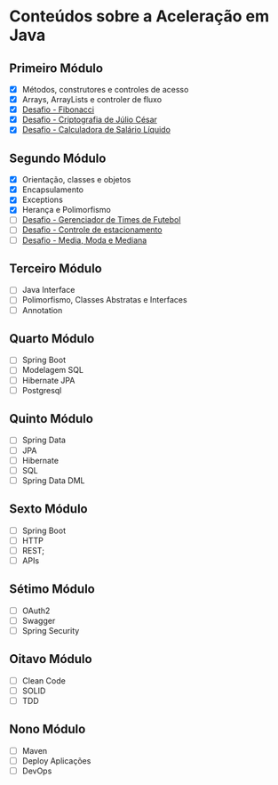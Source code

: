 # Conteúdos sobre a Aceleração em Java

## Primeiro Módulo
- [x] Métodos, construtores e controles de acesso
- [x] Arrays, ArrayLists e controler de fluxo
- [x] [Desafio - Fibonacci](https://www.codenation.dev/code-review/#/java-0/NBzeX677g)
- [x] [Desafio - Criptografia de Júlio César](https://www.codenation.dev/code-review/#/java-6/1R1Pw847g)
- [x] [Desafio - Calculadora de Salário Líquido](https://www.codenation.dev/code-review/#/java-13/k5Mlw847R)

## Segundo Módulo
- [x] Orientação, classes e objetos
- [x] Encapsulamento
- [x] Exceptions
- [x] Herança e Polimorfismo
- [ ] [Desafio - Gerenciador de Times de Futebol]()
- [ ] [Desafio - Controle de estacionamento]()
- [ ] [Desafio - Media, Moda e Mediana]()

## Terceiro Módulo
- [ ] Java Interface
- [ ] Polimorfismo, Classes Abstratas e Interfaces
- [ ] Annotation

## Quarto Módulo
- [ ] Spring Boot
- [ ] Modelagem SQL
- [ ] Hibernate JPA
- [ ] Postgresql

## Quinto Módulo
- [ ] Spring Data
- [ ] JPA
- [ ] Hibernate
- [ ] SQL
- [ ] Spring Data DML

## Sexto Módulo
- [ ] Spring Boot
- [ ] HTTP
- [ ] REST;
- [ ] APIs

## Sétimo Módulo
- [ ] OAuth2
- [ ] Swagger
- [ ] Spring Security

## Oitavo Módulo
- [ ] Clean Code
- [ ] SOLID
- [ ] TDD

## Nono Módulo
- [ ] Maven
- [ ] Deploy Aplicações
- [ ] DevOps
